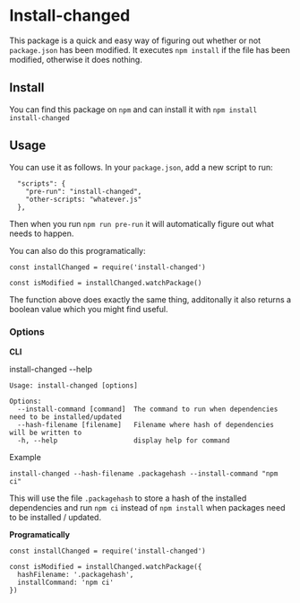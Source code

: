 # Install-changed

This package is a quick and easy way of figuring out whether or not `package.json` has been modified. It executes `npm install` if the file has been modified, otherwise it does nothing.

## Install

You can find this package on `npm` and can install it with `npm install install-changed`

## Usage
You can use it as follows. In your `package.json`, add a new script to run:
```
  "scripts": {
    "pre-run": "install-changed",
    "other-scripts: "whatever.js"
  },
  ```
  Then when you run `npm run pre-run` it will automatically figure out what needs to happen.

  You can also do this programatically:

```
const installChanged = require('install-changed')

const isModified = installChanged.watchPackage()
```

The function above does exactly the same thing, additonally it also returns a boolean value which you might find useful.

### Options

**CLI**

install-changed --help
```
Usage: install-changed [options]

Options:
  --install-command [command]  The command to run when dependencies need to be installed/updated
  --hash-filename [filename]   Filename where hash of dependencies will be written to
  -h, --help                   display help for command
```

Example
```
install-changed --hash-filename .packagehash --install-command "npm ci"
```
This will use the file `.packagehash` to store a hash of the installed dependencies and run `npm ci` instead of `npm install` when packages need to be installed / updated.

**Programatically**

```
const installChanged = require('install-changed')

const isModified = installChanged.watchPackage({
  hashFilename: '.packagehash',
  installCommand: 'npm ci'
})
```